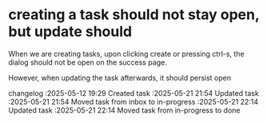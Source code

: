 creating a task should not stay open, but update should
===

When we are creating tasks, upon clicking create or pressing ctrl-s, the dialog should not be open on the success page.

However, when updating the task afterwards, it should persist open

changelog
:2025-05-12 19:29	Created task
:2025-05-21 21:54	Updated task
:2025-05-21 21:54	Moved task from inbox to in-progress
:2025-05-21 22:14	Updated task
:2025-05-21 22:14	Moved task from in-progress to done